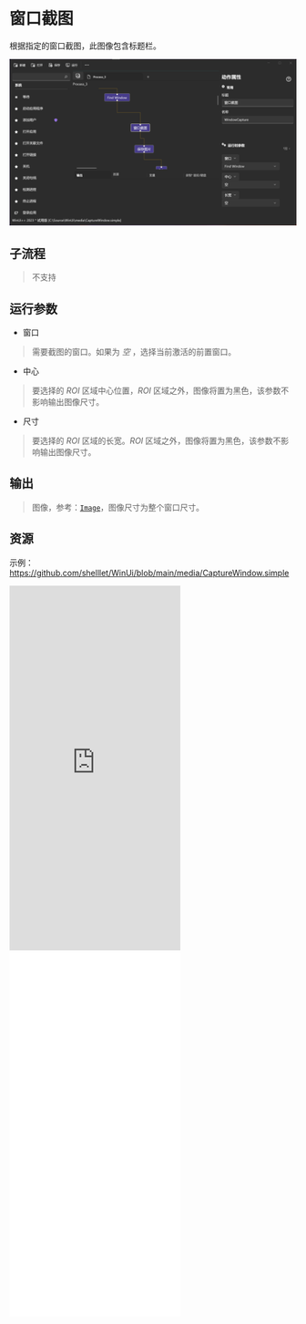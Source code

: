 # 窗口截图 
根据指定的窗口截图，此图像包含标题栏。

![CaptureWindow](./images/01.png ':size=90%')

## 子流程
> 不支持

## 运行参数

* 窗口
> 需要截图的窗口。如果为 *空* ，选择当前激活的前置窗口。

* 中心
> 要选择的 *ROI* 区域中心位置，*ROI* 区域之外，图像将置为黑色，该参数不影响输出图像尺寸。
* 尺寸
> 要选择的 *ROI* 区域的长宽。*ROI* 区域之外，图像将置为黑色，该参数不影响输出图像尺寸。
## 输出

> 图像，参考：[`Image`](./types/Image.md)，图像尺寸为整个窗口尺寸。


## 资源

示例：https://github.com/shelllet/WinUi/blob/main/media/CaptureWindow.simple

<iframe type="text/html" height="640px" src="https://www.youtube.com/embed/ETOELc3iYhs" frameborder="0"></iframe>

<iframe src="//player.bilibili.com/player.html?bvid=BV1Xe411m741&page=1&autoplay=0" height='640px' scrolling="no" frameborder="no" framespacing="0" allowfullscreen="true"></iframe>
